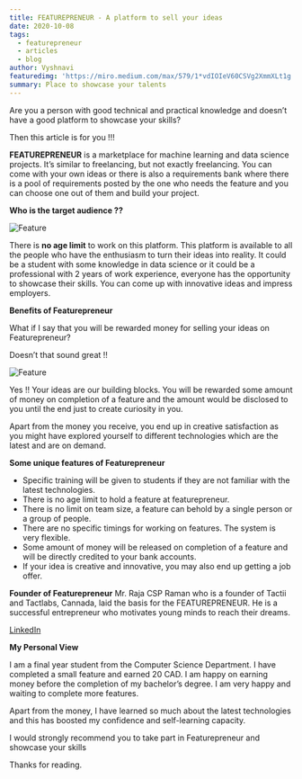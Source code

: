 ```yaml
---
title: FEATUREPRENEUR - A platform to sell your ideas
date: 2020-10-08
tags: 
  - featurepreneur
  - articles
  - blog
author: Vyshnavi
featuredimg: 'https://miro.medium.com/max/579/1*vdIOIeV60CSVg2XmmXLt1g.png'
summary: Place to showcase your talents
---
```


Are you a person with good technical and practical knowledge and doesn’t have a good platform to showcase your skills?

Then this article is for you !!!

**FEATUREPRENEUR** is a marketplace for machine learning and data science projects. It’s similar to freelancing, but not exactly freelancing. You can come with your own ideas or there is also a requirements bank where there is a pool of requirements posted by the one who needs the feature and you can choose one out of them and build your project.

**Who is the target audience ??**

![Feature](https://miro.medium.com/max/700/1*I77Wzn3p6ewN5Nv7sJoBPg.jpeg)

There is **no age limit** to work on this platform. This platform is available to all the people who have the enthusiasm to turn their ideas into reality. It could be a student with some knowledge in data science or it could be a professional with 2 years of work experience, everyone has the opportunity to showcase their skills. You can come up with innovative ideas and impress employers.

**Benefits of Featurepreneur**

What if I say that you will be rewarded money for selling your ideas on Featurepreneur?

Doesn’t that sound great !!

![Feature](https://miro.medium.com/max/700/1*rsv8VdbD3Kwj5n415Vefgg.jpeg)

Yes !! Your ideas are our building blocks. You will be rewarded some amount of money on completion of a feature and the amount would be disclosed to you until the end just to create curiosity in you.

Apart from the money you receive, you end up in creative satisfaction as you might have explored yourself to different technologies which are the latest and are on demand.

**Some unique features of Featurepreneur**

* Specific training will be given to students if they are not familiar with the latest technologies.
* There is no age limit to hold a feature at featurepreneur.
* There is no limit on team size, a feature can behold by a single person or a group of people.
* There are no specific timings for working on features. The system is very flexible.
* Some amount of money will be released on completion of a feature and will be directly credited to your bank accounts.
* If your idea is creative and innovative, you may also end up getting a job offer.

**Founder of Featurepreneur**
Mr. Raja CSP Raman who is a founder of Tactii and Tactlabs, Cannada, laid the basis for the FEATUREPRENEUR. He is a successful entrepreneur who motivates young minds to reach their dreams.

[LinkedIn](https://www.linkedin.com/in/rajacsp/)

**My Personal View**

I am a final year student from the Computer Science Department. I have completed a small feature and earned 20 CAD. I am happy on earning money before the completion of my bachelor’s degree. I am very happy and waiting to complete more features.

Apart from the money, I have learned so much about the latest technologies and this has boosted my confidence and self-learning capacity.

I would strongly recommend you to take part in Featurepreneur and showcase your skills

Thanks for reading.